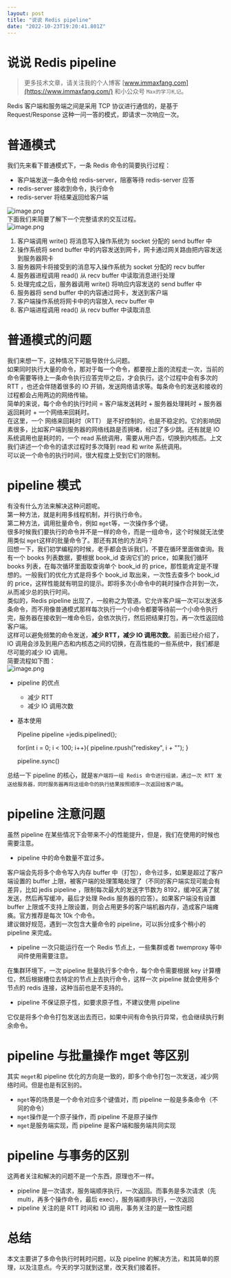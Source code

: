 ```yaml
---
layout: post
title: "说说 Redis pipeline"
date: "2022-10-23T19:20:41.801Z"
---
```

说说 Redis pipeline
=================

> 更多技术文章，请关注我的个人博客 [www.immaxfang.com](https://www.immaxfang.com/) 和小公众号 `Max的学习札记`。

Redis 客户端和服务端之间是采用 TCP 协议进行通信的，是基于 Request/Response 这种一问一答的模式，即请求一次响应一次。  

普通模式
====

我们先来看下普通模式下，一条 Redis 命令的简要执行过程：

*   客户端发送一条命令给 redis-server，阻塞等待 redis-server 应答
*   redis-server 接收到命令，执行命令
*   redis-server 将结果返回给客户端

![image.png](https://cdn.nlark.com/yuque/0/2022/png/2777450/1666327462006-d5fef25b-3b1f-443c-b15f-de9e18962404.png#clientId=ub33d3cde-6342-4&crop=0&crop=0&crop=1&crop=1&from=paste&height=662&id=u174f3627&margin=%5Bobject%20Object%5D&name=image.png&originHeight=993&originWidth=912&originalType=binary&ratio=1&rotation=0&showTitle=false&size=74355&status=done&style=shadow&taskId=u09678e48-2722-4863-ac17-979048a0655&title=&width=608)  
下面我们来简要了解下一个完整请求的交互过程。  
![image.png](https://cdn.nlark.com/yuque/0/2022/png/2777450/1666327431748-a24c7bc2-b163-4e06-ab86-6c9a5cfac475.png#clientId=ub33d3cde-6342-4&crop=0&crop=0&crop=1&crop=1&from=paste&height=548&id=ubc241bef&margin=%5Bobject%20Object%5D&name=image.png&originHeight=822&originWidth=1439&originalType=binary&ratio=1&rotation=0&showTitle=false&size=114948&status=done&style=shadow&taskId=u70758fd6-5bd9-4507-b72b-c3fcb184d13&title=&width=959.3333333333334)

1.  客户端调用 write() 将消息写入操作系统为 socket 分配的 send buffer 中
2.  操作系统将 send buffer 中的内容发送到网卡，网卡通过网关路由把内容发送到服务器网卡
3.  服务器网卡将接受到的消息写入操作系统为 socket 分配的 recv buffer
4.  服务器进程调用 read() 从 recv buffer 中读取消息进行处理
5.  处理完成之后，服务器调用 write() 将响应内容发送的 send buffer 中
6.  服务器将 send buffer 中的内容通过网卡，发送到客户端
7.  客户端操作系统将网卡中的内容放入 recv buffer 中
8.  客户端进程调用 read() 从 recv buffer 中读取消息  
    

普通模式的问题
=======

我们来想一下，这种情况下可能导致什么问题。  
如果同时执行大量的命令，那对于每一个命令，都要按上面的流程走一次，当前的命令需要等待上一条命令执行应答完毕之后，才会执行。这个过程中会有多次的 RTT ，也还会伴随着很多的 IO 开销，发送网络请求等。每条命令的发送和接收的过程都会占用两边的网络传输。  
简单的来说，每个命令的执行时间 = 客户端发送耗时 + 服务器处理耗时 + 服务器返回耗时 + 一个网络来回耗时。  
在这里，一个 网络来回耗时（RTT） 是不好控制的，也是不稳定的。它的影响因素很多，比如客户端到服务器的网络线路是否拥堵，经过了多少跳。还有就是 IO 系统调用也是耗时的，一个 read 系统调用，需要从用户态，切换到内核态。上文我们讲述一个命令的请求过程时多次降到 read 和 write 系统调用。  
可以说一个命令的执行时间，很大程度上受到它们的限制。  

pipeline 模式
===========

有没有什么方法来解决这种问题呢。  
第一种方法，就是利用多线程机制，并行执行命令。  
第二种方法，调用批量命令，例如 `mget`等，一次操作多个键。  
很多时候我们要执行的命令并不是一样的命令，而是一组命令，这个时候就无法使用类似 `mget`这样的批量命令了。那还有其他的方法吗？  
回想一下，我们初学编程的时候，老手都会告诉我们，不要在循环里面做查询。我有一个 books 列表数据，要根据 book\_id 查询它们的 price，如果我们循环 books 列表，在每次循环里面取查询单个 book\_id 的 price，那性能肯定是不理想的。一般我们的优化方式是将多个 book\_id 取出来，一次性去查多个 book\_id 的 price，这样性能就有明显的提示。即将多次小命令中的耗时操作合并到一次，从而减少总的执行时间。  
类似的，Redis pipeline 出现了，一般称之为管道。它允许客户端一次可以发送多条命令，而不用像普通模式那样每次执行一个小命令都要等待前一个小命令执行完，服务器在接收到一堆命令后，会依次执行，然后把结果打包，再一次性返回给客户端。  
这样可以避免频繁的命令发送，**减少 RTT，减少 IO 调用次数**。前面已经介绍了，IO 调用会涉及到用户态和内核态之间的切换，在高性能的一些系统中，我们都是尽可能的减少 IO 调用。  
简要流程如下图：  
![image.png](https://cdn.nlark.com/yuque/0/2022/png/2777450/1666327582910-4e4f282c-1ffa-4c43-ab20-87b96f59f4db.png#clientId=ub33d3cde-6342-4&crop=0&crop=0&crop=1&crop=1&from=paste&height=582&id=u520b2d6e&margin=%5Bobject%20Object%5D&name=image.png&originHeight=873&originWidth=1082&originalType=binary&ratio=1&rotation=0&showTitle=false&size=59976&status=done&style=shadow&taskId=u9c50f967-b3c4-40c9-a503-2faa9276b52&title=&width=721.3333333333334)

*   pipeline 的优点
    *   减少 RTT
    *   减少 IO 调用次数
*   基本使用

    Pipeline pipeline =jedis.pipelined();
    
    for(int i = 0; i < 100; i++){
        pipeline.rpush("rediskey", i + "");
    }
    
    pipeline.sync()
    

总结一下 pipeline 的核心，就是`客户端将一组 Redis 命令进行组装，通过一次 RTT 发送给服务器，同时服务器再将这组命令的执行结果按照顺序一次返回给客户端`。  

pipeline 注意问题
=============

虽然 pipeline 在某些情况下会带来不小的性能提升，但是，我们在使用的时候也需要注意。

*   pipeline 中的命令数量不宜过多。

客户端会先将多个命令写入内存 buffer 中（打包），命令过多，如果是超过了客户端设置的 buffer 上限，被客户端的处理策略处理了（不同的客户端实现可能会有差异，比如 jedis pipeline ，限制每次最大的发送字节数为 8192，缓冲区满了就发送，然后再写缓冲，最后才处理 Redis 服务器的应答）。如果客户端没有设置 buffer 上限或不支持上限设置，则会占用更多的客户端机器内存，造成客户端瘫痪。官方推荐是每次 10k 个命令。  
建议做好规范，遇到一次包含大量命令的 pipeline，可以拆分成多个稍小的 pipeline 来完成。

*   pipeline 一次只能运行在一个 Redis 节点上，一些集群或者 twemproxy 等中间件使用需要注意。

在集群环境下，一次 pipeline 批量执行多个命令，每个命令需要根据 key 计算槽位，然后根据槽位去特定的节点上去执行命令，这样一次 pipeline 就会使用多个节点的 redis 连接，这种当前也是不支持的。

*   pipeline 不保证原子性，如要求原子性，不建议使用 pipeline

它仅是将多个命令打包发送出去而已，如果中间有命令执行异常，也会继续执行剩余命令。  

pipeline 与批量操作 mget 等区别
=======================

其实 `meget`和 pipeline 优化的方向是一致的，即多个命令打包一次发送，减少网络时间。但是也是有区别的。

*   `mget`等的场景是一个命令对应多个键值对，而 pipeline 一般是多条命令（不同的命令）
*   `mget`操作是一个原子操作，而 pipeline 不是原子操作
*   `mget`是服务端实现，而 pipeline 是客户端和服务端共同实现  
    

pipeline 与事务的区别
===============

这两者关注和解决的问题不是一个东西，原理也不一样。

*   pipeline 是一次请求，服务端顺序执行，一次返回。而事务是多次请求（先 multi，再多个操作命令，最后 exec），服务端顺序执行，一次返回
*   pipeline 关注的是 RTT 时间和 IO 调用，事务关注的是一致性问题  
    

总结
==

本文主要讲了多命令执行时耗时问题，以及 pipeline 的解决方法，和其简单的原理，以及注意点。今天的学习就到这里，改天我们接着肝。